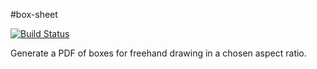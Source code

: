 #box-sheet 

[![Build Status](https://travis-ci.org/thrabchak/box-sheet.svg?branch=master)](https://travis-ci.org/thrabchak/box-sheet)

Generate a PDF of boxes for freehand drawing in a chosen aspect ratio.


